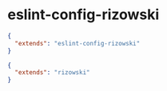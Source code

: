 # eslint-config-rizowski

```json
{
  "extends": "eslint-config-rizowski"
}
```

```json
{
  "extends": "rizowski"
}
```
